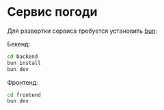 
# Сервис погоди

Для развертки сервиса требуется установить [bun](https://bun.sh/):

Бекенд:

```sh
cd backend
bun install
bun dev
```

Фронтенд:

```sh
cd frontend
bun dev
```
